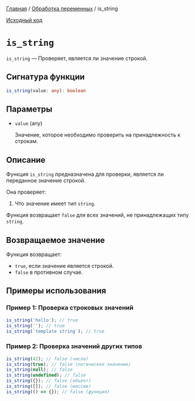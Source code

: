 [Главная](../../README.md) / [Обработка переменных](../variables.md) / is_string

[Исходный код](../../src/variables/is_string.mjs)

# `is_string`

`is_string` &mdash; Проверяет, является ли значение строкой.

## Сигнатура функции

```ts
is_string(value: any): boolean
```

## Параметры

-   `value` (any)

    Значение, которое необходимо проверить на принадлежность к строкам.

## Описание

Функция `is_string` предназначена для проверки, является ли переданное значение строкой.

Она проверяет:

1. Что значение имеет тип `string`.

Функция возвращает `false` для всех значений, не принадлежащих типу `string`.

## Возвращаемое значение

Функция возвращает:

-   `true`, если значение является строкой.
-   `false` в противном случае.

## Примеры использования

### Пример 1: Проверка строковых значений

```js
is_string('hello'); // true
is_string(''); // true
is_string(`template string`); // true
```

### Пример 2: Проверка значений других типов

```js
is_string(42); // false (число)
is_string(true); // false (логическое значение)
is_string(null); // false
is_string(undefined); // false
is_string({}); // false (объект)
is_string([]); // false (массив)
is_string(() => {}); // false (функция)
```
